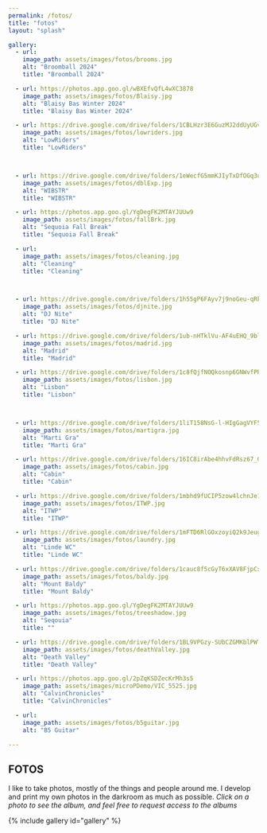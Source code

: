 ```yaml
---
permalink: /fotos/
title: "fotos"
layout: "splash"

gallery:
  - url: 
    image_path: assets/images/fotos/brooms.jpg
    alt: "Broomball 2024"
    title: "Broomball 2024"

  - url: https://photos.app.goo.gl/wBXEfvQfL4wXC3878
    image_path: assets/images/fotos/Blaisy.jpg
    alt: "Blaisy Bas Winter 2024"
    title: "Blaisy Bas Winter 2024"

  - url: https://drive.google.com/drive/folders/1CBLHzr3E6GuzMJ2ddUyUGv1Wak5DYQs3?usp=sharing
    image_path: assets/images/fotos/lowriders.jpg
    alt: "LowRiders"
    title: "LowRiders"



  - url: https://drive.google.com/drive/folders/1eWecfG5mmKJIyTxDfOGq3umSteM9aAbP?usp=drive_link
    image_path: assets/images/fotos/dblExp.jpg
    alt: "WIBSTR"
    title: "WIBSTR"

  - url: https://photos.app.goo.gl/YgDegFK2MTAYJUUw9
    image_path: assets/images/fotos/fallBrk.jpg
    alt: "Sequoia Fall Break"
    title: "Sequoia Fall Break"

  - url: 
    image_path: assets/images/fotos/cleaning.jpg
    alt: "Cleaning"
    title: "Cleaning"



  - url: https://drive.google.com/drive/folders/1h55gP6FAyv7j9noGeu-qRkRVpR-u70SE?usp=sharing
    image_path: assets/images/fotos/djnite.jpg
    alt: "DJ Nite"
    title: "DJ Nite"

  - url: https://drive.google.com/drive/folders/1ub-nHTklVu-AF4uEHQ_9blAY9oH46JqZ?usp=drive_link
    image_path: assets/images/fotos/madrid.jpg
    alt: "Madrid"
    title: "Madrid"

  - url: https://drive.google.com/drive/folders/1c8fQjfNOQkosnp6GNWvfPR_lM6hzyAJn?usp=drive_link
    image_path: assets/images/fotos/lisbon.jpg
    alt: "Lisbon"
    title: "Lisbon"



  - url: https://drive.google.com/drive/folders/1liT158NsG-l-HIgGagVYF50jH4Auz8Z3?usp=drive_link
    image_path: assets/images/fotos/martigra.jpg
    alt: "Marti Gra"
    title: "Marti Gra"

  - url: https://drive.google.com/drive/folders/16IC8irAbe4hhvFdRsz67_Gr-N2pNuduZ?usp=drive_link
    image_path: assets/images/fotos/cabin.jpg
    alt: "Cabin"
    title: "Cabin"

  - url: https://drive.google.com/drive/folders/1mbhd9fUCIP5zow4lchnJe1so2BAaxzLC?usp=drive_link
    image_path: assets/images/fotos/ITWP.jpg
    alt: "ITWP"
    title: "ITWP"

  - url: https://drive.google.com/drive/folders/1mFTD6RlGOxzoyiQ2k9JeugQVn82OhNeJ?usp=drive_link
    image_path: assets/images/fotos/laundry.jpg
    alt: "Linde WC"
    title: "Linde WC"

  - url: https://drive.google.com/drive/folders/1cauc8f5cGyT6xXAV8FjpCxnrVNqmaHlI?usp=drive_link
    image_path: assets/images/fotos/baldy.jpg
    alt: "Mount Baldy"
    title: "Mount Baldy"

  - url: https://photos.app.goo.gl/YgDegFK2MTAYJUUw9
    image_path: assets/images/fotos/treeshadow.jpg
    alt: "Seqouia"
    title: ""

  - url: https://drive.google.com/drive/folders/1BL9VPGzy-SUbCZGMKblPWT4FO-2t9UNX?usp=drive_link
    image_path: assets/images/fotos/deathValley.jpg
    alt: "Death Valley"
    title: "Death Valley"

  - url: https://photos.app.goo.gl/2pZqKSDZecKrMh3s5
    image_path: assets/images/microPDemo/VIC_5525.jpg
    alt: "CalvinChronicles"
    title: "CalvinChronicles"

  - url: 
    image_path: assets/images/fotos/b5guitar.jpg
    alt: "B5 Guitar"

---
```


## FOTOS
I like to take photos, mostly of the things and people around me. I develop and print my own photos in the darkroom as much as possible. *Click on a photo to see the album, and feel free to request access to the albums*


<!-- {% include gallery caption="This is a sample gallery with **Markdown support**." %} -->

{% include gallery id="gallery"  %}
<!-- include.caption -->